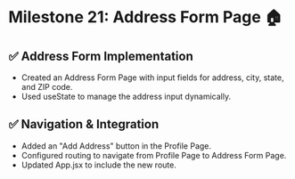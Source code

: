 # Milestone 21: Address Form Page 🏠
## ✅ Address Form Implementation

- Created an Address Form Page with input fields for address, city, state, and ZIP code.
- Used useState to manage the address input dynamically.
## ✅ Navigation & Integration

- Added an "Add Address" button in the Profile Page.
- Configured routing to navigate from Profile Page to Address Form Page.
- Updated App.jsx to include the new route.
